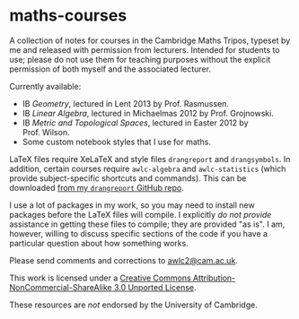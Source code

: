 maths-courses
=============

A collection of notes for courses in the Cambridge Maths Tripos, typeset by me and released with permission from lecturers. Intended for students to use; please do not use them for teaching purposes without the explicit permission of both myself and the associated lecturer.

Currently available:

* IB *Geometry*, lectured in Lent&nbsp;2013 by Prof.&nbsp;Rasmussen.
* IB *Linear Algebra*, lectured in Michaelmas&nbsp;2012 by Prof.&nbsp;Grojnowski.
* IB *Metric and Topological Spaces*, lectured in Easter&nbsp;2012 by Prof.&nbsp;Wilson.
* Some custom notebook styles that I use for maths.

LaTeX files require XeLaTeX and style files `drangreport` and `drangsymbols`. In addition, certain courses require `awlc-algebra` and `awlc-statistics` (which provide subject-specific shortcuts and commands). This can be downloaded [from my `drangreport` GitHub repo][1].

I use a lot of packages in my work, so you may need to install new packages before the LaTeX files will compile. I explicitly *do not provide* assistance in getting these files to compile; they are provided "as is". I am, however, willing to discuss specific sections of the code if you have a particular question about how something works.

Please send comments and corrections to [awlc2@cam.ac.uk][3].

This work is licensed under a [Creative Commons Attribution-NonCommercial-ShareAlike 3.0 Unported License][2].

These resources are *not* endorsed by the University of Cambridge.

[1]: https://github.com/alexwlchan/drangreport
[2]: http://creativecommons.org/licenses/by-nc-sa/3.0/
[3]: mailto:awlc2@cam.ac.uk